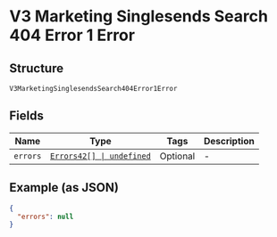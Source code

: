 
# V3 Marketing Singlesends Search 404 Error 1 Error

## Structure

`V3MarketingSinglesendsSearch404Error1Error`

## Fields

| Name | Type | Tags | Description |
|  --- | --- | --- | --- |
| `errors` | [`Errors42[] \| undefined`](../../doc/models/errors-42.md) | Optional | - |

## Example (as JSON)

```json
{
  "errors": null
}
```

